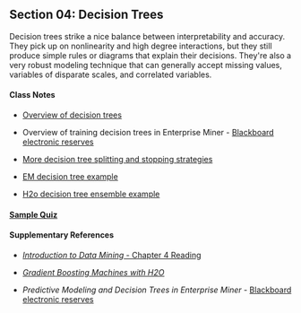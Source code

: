## Section 04: Decision Trees

Decision trees strike a nice balance between interpretability and accuracy. They pick up on nonlinearity and high degree interactions, but they still produce simple rules or diagrams that explain their decisions. They're also a very robust modeling technique that can generally accept missing values, variables of disparate scales, and correlated variables.

#### Class Notes

* [Overview of decision trees](notes/)

* Overview of training decision trees in Enterprise Miner - [Blackboard electronic reserves](https://blackboard.gwu.edu)

* [More decision tree splitting and stopping strategies](notes/tan_notes.pdf)

* [EM decision tree example](xml/)

* [H2o decision tree ensemble example](src/)

#### [Sample Quiz](quiz/sample/quiz_4.pdf)

#### Supplementary References

* [*Introduction to Data Mining* - Chapter 4 Reading](http://www-users.cs.umn.edu/~kumar/dmbook/ch4.pdf)

* [*Gradient Boosting Machines with H2O*](http://h2o-release.s3.amazonaws.com/h2o/rel-tverberg/5/docs-website/h2o-docs/booklets/GBMBooklet.pdf)

* *Predictive Modeling and Decision Trees in Enterprise Miner* - [Blackboard electronic reserves](https://blackboard.gwu.edu)
